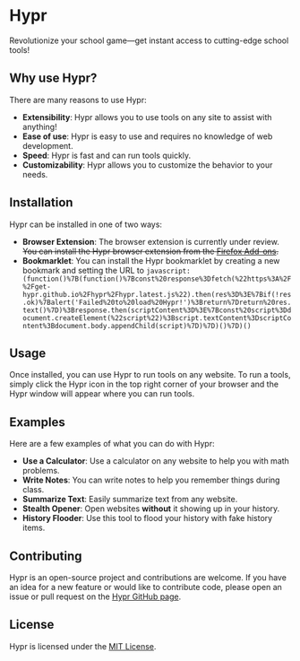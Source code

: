 # Hypr
Revolutionize your school game—get instant access to cutting-edge school tools!

## Why use Hypr?
There are many reasons to use Hypr:

* **Extensibility**: Hypr allows you to use tools on any site to assist with anything!
* **Ease of use**: Hypr is easy to use and requires no knowledge of web development.
* **Speed**: Hypr is fast and can run tools quickly.
* **Customizability**: Hypr allows you to customize the behavior to your needs.

## Installation
Hypr can be installed in one of two ways:

* **Browser Extension**: The browser extension is currently under review. ~~You can install the Hypr browser extension from the [Firefox Add-ons](https://addons.mozilla.org/en-US/firefox/addon/hypr/).~~
* **Bookmarklet**: You can install the Hypr bookmarklet by creating a new bookmark and setting the URL to `javascript:(function()%7B(function()%7Bconst%20response%3Dfetch(%22https%3A%2F%2Fget-hypr.github.io%2Fhypr%2Fhypr.latest.js%22).then(res%3D%3E%7Bif(!res.ok)%7Balert('Failed%20to%20load%20Hypr!')%3Breturn%7Dreturn%20res.text()%7D)%3Bresponse.then(scriptContent%3D%3E%7Bconst%20script%3Ddocument.createElement(%22script%22)%3Bscript.textContent%3DscriptContent%3Bdocument.body.appendChild(script)%7D)%7D)()%7D)()`

## Usage
Once installed, you can use Hypr to run tools on any website. To run a tools, simply click the Hypr icon in the top right corner of your browser and the Hypr window will appear where you can run tools.

## Examples
Here are a few examples of what you can do with Hypr:

* **Use a Calculator**: Use a calculator on any website to help you with math problems.
* **Write Notes**: You can write notes to help you remember things during class.
* **Summarize Text**: Easily summarize text from any website.
* **Stealth Opener**: Open websites **without** it showing up in your history.
* **History Flooder**: Use this tool to flood your history with fake history items.

## Contributing
Hypr is an open-source project and contributions are welcome. If you have an idea for a new feature or would like to contribute code, please open an issue or pull request on the [Hypr GitHub page](https://github.com/get-hypr/get-hypr.github.io).

## License
Hypr is licensed under the [MIT License](https://opensource.org/licenses/MIT).
